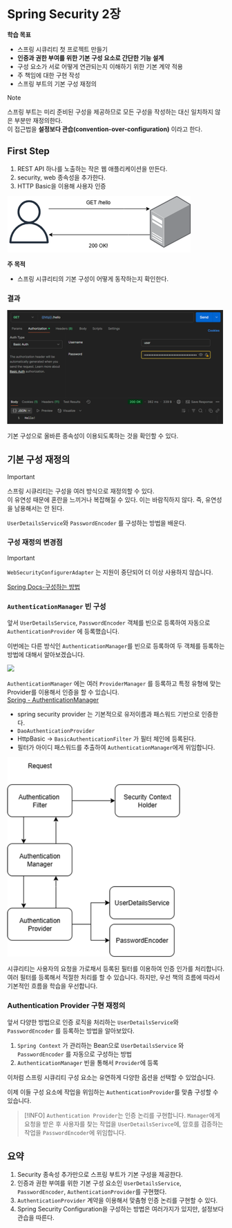 # Spring Security 2장

**학습 목표**
- 스프링 시큐리티 첫 프로젝트 만들기
- **인증과 권한 부여를 위한 기본 구성 요소로 간단한 기능 설계**
- 구성 요소가 서로 어떻게 연관되는지 이해하기 위한 기본 계약 적용
- 주 책임에 대한 구현 작성
- 스프링 부트의 기본 구성 재정의

> [!NOTE]
> 스프링 부트는 미리 준비된 구성을 제공하므로 모든 구성을 작성하는 대신 일치하지 않은 부분만 재정의한다.   
> 이 접근법을 **설정보다 관습(convention-over-configuration)** 이라고 한다.

## First Step
1. REST API 하나를 노출하는 작은 웹 애플리케이션을 만든다.
2. security, web 종속성을 추가한다.
3. HTTP Basic을 이용해 사용자 인증

![user-server](./image/security-1-1.drawio.png)

**주 목적**
- 스프링 시큐리티의 기본 구성이 어떻게 동작하는지 확인한다.

### 결과

<img src="./image/first-success-test.png" alt="실패" width="500" height="auto">

기본 구성으로 올바른 종속성이 이용되도록하는 것을 확인할 수 있다.

## 기본 구성 재정의
> [!IMPORTANT]
> 스프링 시큐리티는 구성을 여러 방식으로 재정의할 수 있다.   
> 이 유연성 때문에 혼란을 느끼거나 복잡해질 수 있다. 이는 바람직하지 않다. 즉, 유연성을 남용해서는 안 된다.   

`UserDetailsService`와 `PasswordEncoder` 를 구성하는 방법을 배운다.

### 구성 재정의 변경점
> [!IMPORTANT]
> `WebSecurityConfigurerAdapter` 는 지원이 중단되어 더 이상 사용하지 않습니다.

[Spring Docs-구성하는 방법](https://docs.spring.io/spring-security/reference/servlet/authentication/passwords/index.html)

### `AuthenticationManager` 빈 구성
앞서 `UserDetailsService`, `PasswordEncoder` 객체를 빈으로 등록하여 자동으로 `AuthenticationProvider` 에 등록했습니다.

이번에는 다른 방식인 `AuthenticationManager`를 빈으로 등록하여 두 객체를 등록하는 방법에 대해서 알아보겠습니다.

<img src="https://docs.spring.io/spring-security/reference/_images/servlet/authentication/unpwd/daoauthenticationprovider.png" width="700px" height="auto">

`AuthenticationManager` 에는 여러 `ProviderManager` 를 등록하고 특정 유형에 맞는 Provider를 이용해서 인증을 할 수 있습니다.   
[Spring - AuthenticationManager](https://docs.spring.io/spring-security/reference/servlet/authentication/architecture.html#servlet-authentication-authenticationprovider)

- spring security provider 는 기본적으로 유저이름과 패스워드 기반으로 인증한다.
- `DaoAuthenticationProvider`
- HttpBasic -> `BasicAuthenticationFilter` 가 필터 체인에 등록된다.
- 필터가 아이디 패스워드를 추출하여 `AuthenticationManager`에게 위임합니다.

<img src="./image/security-architecture.png" width="400px" height="auto">

시큐리티는 사용자의 요청을 가로채서 등록된 필터를 이용하여 인증 인가를 처리합니다.   
여러 필터를 등록해서 적절한 처리를 할 수 있습니다. 하지만, 우선 책의 흐름에 따라서 기본적인 흐름을 학습을 우선합니다.

### Authentication Provider 구현 재정의
앞서 다양한 방법으로 인증 로직을 처리하는 `UserDetailsService`와 `PasswordEncoder` 를 등록하는 방법을 알아보았다.
1. `Spring Context` 가 관리하는 Bean으로 `UserDetailsService` 와 `PasswordEncoder` 를 자동으로 구성하는 방법
2. `AuthenticationManager` 빈을 통해서 `Provider`에 등록

이처럼 스프링 시큐리티 구성 요소는 유연하게 다양한 옵션을 선택할 수 있었습니다.

이제 이들 구성 요소에 작업을 위임하는 `AuthenticationProvider`를 맞춤 구성할 수 있습니다.

> [!INFO]
> `Authentication Provider`는 인증 논리를 구현합니다. `Manager`에게 요청을 받은 후 사용자를 찾는 작업을 `UserDetailsSerivce`에, 
> 암호를 검증하는 작업을 `PasswordEncoder`에 위임합니다.

## 요약
1. Security 종속성 추가만으로 스프링 부트가 기본 구성을 제공한다.
2. 인증과 권한 부여를 위한 기본 구성 요소인 `UserDetailsService`, `PasswordEncoder`, `AuthenticationProvider`를 구현했다.
3. `AuthenticationProvider` 계약을 이용해서 맞춤형 인증 논리를 구현할 수 있다.
4. Spring Security Configuration을 구성하는 방법은 여러가지가 있지만, 설정보다 관습을 따른다.
